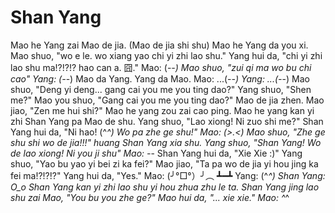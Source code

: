 Shan Yang
=========

Mao he Yang zai Mao de jia. (Mao de jia shi shu)
Mao he Yang da you xi.
Mao shuo, "wo e le. wo xiang yao chi yi zhi lao shu."
Yang hui da, "chi yi zhi lao shu ma!?!?!? hao can a. 囧."
Mao: (-_-)
Mao shuo, "zui qi ma wo bu chi cao"
Yang: (-_-)
Mao da Yang.
Yang da Mao.
Mao: ...(-_-)
Yang: ...(-_-)
Mao shuo, "Deng yi deng... gang cai you me you ting dao?"
Yang shuo, "Shen me?" 
Mao you shuo, "Gang cai you me you ting dao?"
Mao de jia zhen.
Mao jiao, "Zen me hui shi?"
Mao he yang zou zai cao ping.
Mao he yang kan yi zhi Shan Yang pa Mao de shu.
Yang shuo, "Lao xiong! Ni zuo shi me?"
Shan Yang hui da, "Ni hao! (^_^) Wo pa zhe ge shu!"
Mao: (>.<)
Mao shuo, "Zhe ge shu shi wo de jia!!!"
huang Shan Yang xia shu.
Yang shuo, "Shan Yang! Wo de lao xiong! Ni you ji shu"
Mao: -_-
Shan Yang hui da, "Xie Xie :)"
Yang shuo, "Yao bu yao yi bei zi ka fei?"
Mao jiao, "Ta pa wo de jia yi hou jing ka fei ma!?!?!?"
Yang hui da, "Yes."
Mao: (╯°□°）╯︵ ┻━┻
Yang: (^_^)
Shan Yang: O_o
Shan Yang kan yi zhi lao shu yi hou zhua zhu le ta.
Shan Yang jing lao shu zai Mao, "You bu you zhe ge?"
Mao hui da, "... xie xie."
Mao: ^_^
